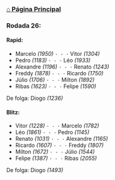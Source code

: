### [⌂ Página Principal](https://grupo-de-xadrez.github.io/)

### Rodada 26:

#### Rapid:

* Marcelo *(1950)* `· - ·` Vitor *(1304)*  
* Pedro *(1183)* `· - ·` Léo *(1933)*  
* Alexandre *(1196)* `· - ·` Renato *(1243)*  
* Freddy *(1878)* `· - ·` Ricardo *(1750)*  
* Júlio *(1706)* `· - ·` Milton *(1892)*  
* Ribas *(1623)* `· - ·` Felipe *(1590)*  

De folga: Diogo *(1236)*

#### Blitz:

* Vitor *(1228)* `· - ·` Marcelo *(1782)*  
* Léo *(1861)* `· - ·` Pedro *(1145)*  
* Renato *(1031)* `· - ·` Alexandre *(1165)*  
* Ricardo *(1607)* `· - ·` Freddy *(1807)*  
* Milton *(1672)* `· - ·` Júlio *(1544)*  
* Felipe *(1387)* `· - ·` Ribas *(2055)*  

De folga: Diogo *(1493)*

